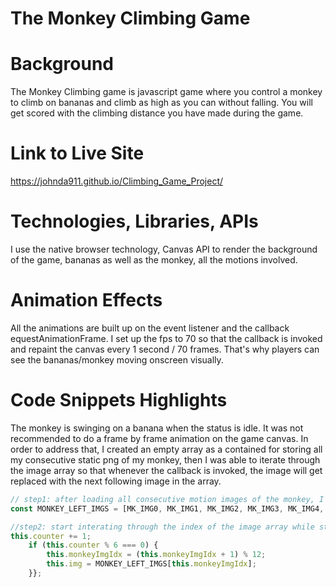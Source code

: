 # The Monkey Climbing Game

# Background

The Monkey Climbing game is javascript game where you control a monkey to climb on bananas and climb as high as you can without falling. You will get scored with the climbing distance you have made during the game.

# Link to Live Site

https://johnda911.github.io/Climbing_Game_Project/

# Technologies, Libraries, APIs

I use the native browser technology, Canvas API to render the background of the game, bananas as well as the monkey, all the motions involved.

# Animation Effects

All the animations are built up on the event listener and the callback equestAnimationFrame. I set up the fps to 70 so that the callback is invoked and repaint the canvas every 1 second / 70 frames. That's why players can see the bananas/monkey moving onscreen visually.

# Code Snippets Highlights

The monkey is swinging on a banana when the status is idle. It was not recommended to do a frame by frame animation on the game canvas. In order to address that, I created an empty array as a contained for storing all my consecutive static png of my monkey, then I was able to iterate through the image array so that whenever the callback is invoked, the image will get replaced with the next following image in the array.

```javascript
// step1: after loading all consecutive motion images of the monkey, I created an awway including all the images variables inside:
const MONKEY_LEFT_IMGS = [MK_IMG0, MK_IMG1, MK_IMG2, MK_IMG3, MK_IMG4, MK_IMG5, MK_IMG6, MK_IMG7, MK_IMG8, MK_IMG9, MK_IMG10, MK_IMG11];

//step2: start interating through the index of the image array while still repainting 70 frams every second.
this.counter += 1;
    if (this.counter % 6 === 0) {
        this.monkeyImgIdx = (this.monkeyImgIdx + 1) % 12;
        this.img = MONKEY_LEFT_IMGS[this.monkeyImgIdx];
    }};

```
